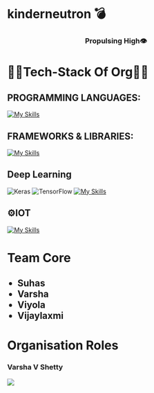 
# kinderneutron 💣

<h3 align="center"> Propulsing High👁️</h3>

# 🚀🚀Tech-Stack Of Org🚀🚀

<h2>PROGRAMMING LANGUAGES:</h2>

[![My Skills](https://skillicons.dev/icons?i=c,cpp,latex,markdown,python,html,css,js)](https://skillicons.dev)

<h2>FRAMEWORKS & LIBRARIES:</h2>

[![My Skills](https://skillicons.dev/icons?i=django,bootstrap,react)](https://skillicons.dev)

<h2>Deep Learning</h2>

![Keras](https://img.shields.io/badge/Keras-%23D00000.svg?style=for-the-badge&logo=Keras&logoColor=white) ![TensorFlow](https://img.shields.io/badge/TensorFlow-%23FF6F00.svg?style=for-the-badge&logo=TensorFlow&logoColor=white)
[![My Skills](https://skillicons.dev/icons?i=keras,numpy,pandas,plotly)](https://skillicons.dev)
<h2>⚙IOT</h2>

[![My Skills](https://skillicons.dev/icons?i=arduino,vscode,git,github)](https://skillicons.dev)

# Team Core
<ul>
  <h2>
  <li>Suhas</li>
    <li>Varsha</li> 
    <li>Viyola</li>
    <li>Vijaylaxmi</li>
  </h2>
</ul>

# Organisation Roles 
### Varsha V Shetty
![](https://img.shields.io/badge/KinderNeutron-Documentation_Head-FF1E0D?style=for-the-badge&logo=pagekit)



